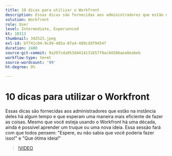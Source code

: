 ```yaml
---
title: 10 dicas para utilizar o Workfront
description: Essas dicas são fornecidas aos administradores que estão na instância deles há algum tempo e que esperam uma maneira mais eficiente de fazer as coisas.
solution: Workfront
role: User
level: Intermediate, Experienced
kt: 10313
thumbnail: 342523.jpeg
exl-id: bf741c04-9cd9-485a-8fa4-409cddf94547
duration: 2480
source-git-commit: 9a297cda953d4414131657f9ac84580aea0eabeb
workflow-type: tm+mt
source-wordcount: '99'
ht-degree: 0%

---
```


# 10 dicas para utilizar o Workfront

Essas dicas são fornecidas aos administradores que estão na instância deles há algum tempo e que esperam uma maneira mais eficiente de fazer as coisas. Mesmo que você esteja usando o Workfront há uma década, ainda é possível aprender um truque ou uma nova ideia. Essa sessão fará com que todos pensem: &quot;Espere, eu não sabia que você poderia fazer isso!&quot; e &quot;Que ótima ideia!&quot;

>[!VIDEO](https://video.tv.adobe.com/v/342523/?quality=12&learn=on)
